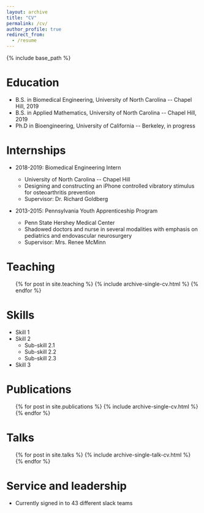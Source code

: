 ```yaml
---
layout: archive
title: "CV"
permalink: /cv/
author_profile: true
redirect_from:
  - /resume
---
```


{% include base_path %}

Education
======
* B.S. in Biomedical Engineering, University of North Carolina -- Chapel Hill, 2019
* B.S. in Applied Mathematics, University of North Carolina -- Chapel Hill, 2019
* Ph.D in Bioengineering, University of California -- Berkeley, in progress

Internships
======
* 2018-2019: Biomedical Engineering Intern
  * University of North Carolina -- Chapel Hill
  * Designing and constructing an iPhone controlled vibratory stimulus for osteoarthritis prevention
  * Supervisor: Dr. Richard Goldberg

* 2013-2015: Pennsylvania Youth Apprenticeship Program
  * Penn State Hershey Medical Center
  * Shadowed doctors and nurse in several modalities with emphasis on pediatrics and endovascular neurosurgery
  * Supervisor: Mrs. Renee McMinn
  
Teaching
======
  <ul>{% for post in site.teaching %}
    {% include archive-single-cv.html %}
  {% endfor %}</ul>
  
Skills
======
* Skill 1
* Skill 2
  * Sub-skill 2.1
  * Sub-skill 2.2
  * Sub-skill 2.3
* Skill 3

Publications
======
  <ul>{% for post in site.publications %}
    {% include archive-single-cv.html %}
  {% endfor %}</ul>
  
Talks
======
  <ul>{% for post in site.talks %}
    {% include archive-single-talk-cv.html %}
  {% endfor %}</ul>
  
Service and leadership
======
* Currently signed in to 43 different slack teams
